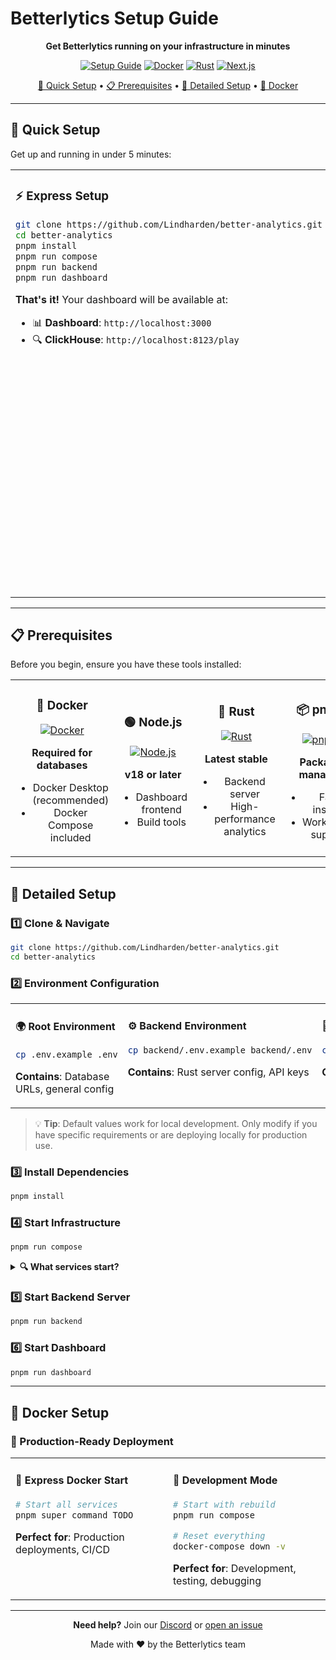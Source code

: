 # Betterlytics Setup Guide

<div align="center">

**Get Betterlytics running on your infrastructure in minutes**

[![Setup Guide](https://img.shields.io/badge/Setup-Guide-blue.svg)](SETUP.md)
[![Docker](https://img.shields.io/badge/docker-%230db7ed.svg?style=flat&logo=docker&logoColor=white)](https://www.docker.com/)
[![Rust](https://img.shields.io/badge/rust-%23000000.svg?style=flat&logo=rust&logoColor=white)](https://www.rust-lang.org/)
[![Next.js](https://img.shields.io/badge/Next.js-000000?style=flat&logo=next.js&logoColor=white)](https://nextjs.org/)

[🚀 Quick Setup](#quick-setup) • [📋 Prerequisites](#prerequisites) • [🔧 Detailed Setup](#detailed-setup) • [🐳 Docker](#docker-setup)

</div>

---

## 🚀 Quick Setup

Get up and running in under 5 minutes:

<table>
<tr>
<td width="50%" valign="top">

### ⚡ Express Setup

```bash
git clone https://github.com/Lindharden/better-analytics.git
cd better-analytics
pnpm install
pnpm run compose
pnpm run backend
pnpm run dashboard
```

**That's it!** Your dashboard will be available at:
- 📊 **Dashboard**: `http://localhost:3000`
- 🔍 **ClickHouse**: `http://localhost:8123/play`

</td>
<td width="50%" valign="top">

### ✅ What This Does

- 🐳 **Starts Docker services** (ClickHouse, PostgreSQL)
- 📦 **Installs dependencies** for all components
- 🗃️ **Runs database migrations** automatically
- 🌱 **Seeds sample data** for testing
- 🚀 **Generates Prisma client** for the dashboard

**Next step**: Login to your dashboard using the login credentials defined in your dashboard/.env configuration file.

</td>
</tr>
</table>

---

## 📋 Prerequisites

Before you begin, ensure you have these tools installed:

<table>
<tr>
<td width="25%" align="center">

### 🐳 Docker
[![Docker](https://img.shields.io/badge/docker-%230db7ed.svg?style=for-the-badge&logo=docker&logoColor=white)](https://www.docker.com/)

**Required for databases**
- Docker Desktop (recommended)
- Docker Compose included

</td>
<td width="25%" align="center">

### 🟢 Node.js
[![Node.js](https://img.shields.io/badge/node.js-6DA55F?style=for-the-badge&logo=node.js&logoColor=white)](https://nodejs.org/)

**v18 or later**
- Dashboard frontend
- Build tools

</td>
<td width="25%" align="center">

### 🦀 Rust
[![Rust](https://img.shields.io/badge/rust-%23000000.svg?style=for-the-badge&logo=rust&logoColor=white)](https://www.rust-lang.org/)

**Latest stable**
- Backend server
- High-performance analytics

</td>
<td width="25%" align="center">

### 📦 pnpm
[![pnpm](https://img.shields.io/badge/pnpm-%234a4a4a.svg?style=for-the-badge&logo=pnpm&logoColor=f69220)](https://pnpm.io/)

**Package manager**
- Fast installs
- Workspace support

</td>
</tr>
</table>

---

## 🔧 Detailed Setup

### 1️⃣ Clone & Navigate

```bash
git clone https://github.com/Lindharden/better-analytics.git
cd better-analytics
```

### 2️⃣ Environment Configuration

<table>
<tr>
<td width="33%" valign="top">

#### 🌍 Root Environment
```bash
cp .env.example .env
```
**Contains**: Database URLs, general config

</td>
<td width="33%" valign="top">

#### ⚙️ Backend Environment
```bash
cp backend/.env.example backend/.env
```
**Contains**: Rust server config, API keys

</td>
<td width="33%" valign="top">

#### 🎨 Dashboard Environment
```bash
cp dashboard/.env.example dashboard/.env
```
**Contains**: Next.js config, API endpoints

</td>
</tr>
</table>

> 💡 **Tip**: Default values work for local development. Only modify if you have specific requirements or are deploying locally for production use.

### 3️⃣ Install Dependencies

```bash
pnpm install
```

### 4️⃣ Start Infrastructure

```bash
pnpm run compose
```

<details>
<summary><strong>🔍 What services start?</strong></summary>

| Service | Port | Purpose | Access |
|---------|------|---------|--------|
| **ClickHouse** | 8123, 9000 | Analytics database | `http://localhost:8123/play` |
| **PostgreSQL** | 5432 | App database | Connection string in `.env` |

**Data persistence**: All data is stored in `./data/` directory

</details>

### 5️⃣ Start Backend Server

```bash
pnpm run backend
```

### 6️⃣ Start Dashboard

```bash
pnpm run dashboard
```
---

## 🐳 Docker Setup

### 🎯 Production-Ready Deployment

<table>
<tr>
<td width="50%" valign="top">

#### 🚀 Express Docker Start

```bash
# Start all services
pnpm super command TODO
```

**Perfect for**: Production deployments, CI/CD

</td>
<td width="50%" valign="top">

#### 🔧 Development Mode

```bash
# Start with rebuild
pnpm run compose

# Reset everything
docker-compose down -v
```

**Perfect for**: Development, testing, debugging

</td>
</tr>
</table>

---


<div align="center">

**Need help?** Join our [Discord](https://discord.gg/vwqSvPn6sP) or [open an issue](https://github.com/Lindharden/better-analytics/issues)

Made with ❤️ by the Betterlytics team

</div> 